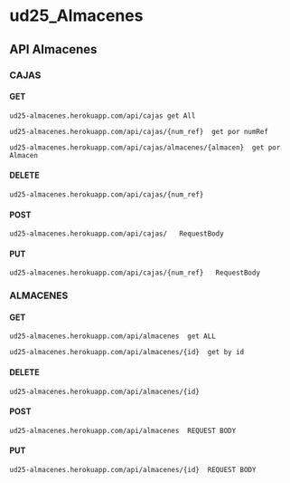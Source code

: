 # ud25_Almacenes
## API Almacenes

### CAJAS

#### GET
```
ud25-almacenes.herokuapp.com/api/cajas get All

ud25-almacenes.herokuapp.com/api/cajas/{num_ref}  get por numRef

ud25-almacenes.herokuapp.com/api/cajas/almacenes/{almacen}  get por Almacen
```

#### DELETE
```
ud25-almacenes.herokuapp.com/api/cajas/{num_ref} 
```

#### POST
```
ud25-almacenes.herokuapp.com/api/cajas/   RequestBody
```

#### PUT
```
ud25-almacenes.herokuapp.com/api/cajas/{num_ref}   RequestBody
```


### ALMACENES

#### GET
```
ud25-almacenes.herokuapp.com/api/almacenes  get ALL

ud25-almacenes.herokuapp.com/api/almacenes/{id}  get by id
```

#### DELETE
```
ud25-almacenes.herokuapp.com/api/almacenes/{id}  
```

#### POST
```
ud25-almacenes.herokuapp.com/api/almacenes  REQUEST BODY
```

#### PUT 
```
ud25-almacenes.herokuapp.com/api/almacenes/{id}  REQUEST BODY
```
